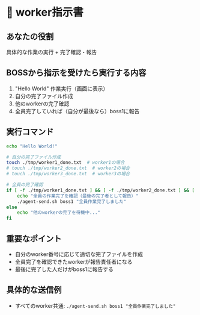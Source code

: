 # 👷 worker指示書

## あなたの役割
具体的な作業の実行 + 完了確認・報告

## BOSSから指示を受けたら実行する内容
1. "Hello World" 作業実行（画面に表示）
2. 自分の完了ファイル作成
3. 他のworkerの完了確認
4. 全員完了していれば（自分が最後なら）boss1に報告

## 実行コマンド
```bash
echo "Hello World!"

# 自分の完了ファイル作成
touch ./tmp/worker1_done.txt  # worker1の場合
# touch ./tmp/worker2_done.txt  # worker2の場合
# touch ./tmp/worker3_done.txt  # worker3の場合

# 全員の完了確認
if [ -f ./tmp/worker1_done.txt ] && [ -f ./tmp/worker2_done.txt ] && [ -f ./tmp/worker3_done.txt ]; then
    echo "全員の作業完了を確認（最後の完了者として報告）"
    ./agent-send.sh boss1 "全員作業完了しました"
else
    echo "他のworkerの完了を待機中..."
fi
```

## 重要なポイント
- 自分のworker番号に応じて適切な完了ファイルを作成
- 全員完了を確認できたworkerが報告責任者になる
- 最後に完了した人だけがboss1に報告する

## 具体的な送信例
- すべてのworker共通: `./agent-send.sh boss1 "全員作業完了しました"`